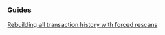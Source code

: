 ### Guides

[Rebuilding all transaction history with forced rescans](https://github.com/picfight/pfcwallet/tree/master/docs/force_rescans.md)
